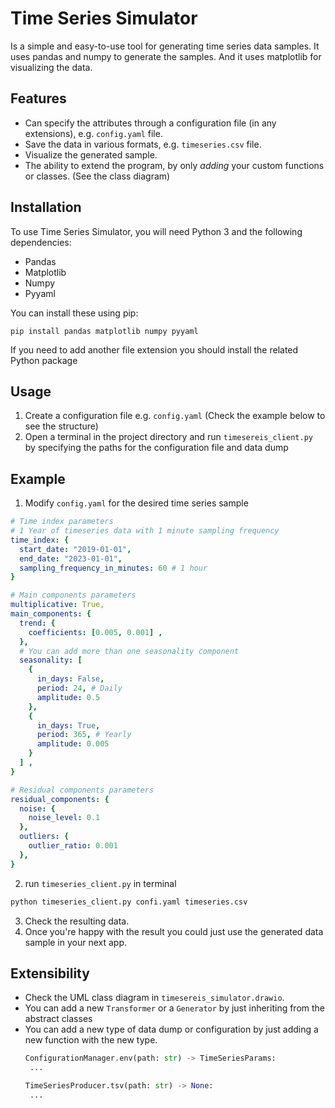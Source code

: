 # Time Series Simulator

Is a simple and easy-to-use tool for generating time series data samples. It uses pandas and numpy to generate the samples. And it uses matplotlib for visualizing the data.

## Features

-   Can specify the attributes through a configuration file (in any extensions), e.g. `config.yaml` file.
-   Save the data in various formats, e.g. `timeseries.csv` file.
-   Visualize the generated sample.
-   The ability to extend the program, by only *adding* your custom functions or classes. (See the class diagram)
## Installation

To use Time Series Simulator, you will need Python 3 and the following dependencies:

-   Pandas
-   Matplotlib
-   Numpy
-   Pyyaml

You can install these using pip:
```
pip install pandas matplotlib numpy pyyaml
```
If you need to add another file extension you should install the related Python package
## Usage

1.  Create a configuration file e.g. `config.yaml` (Check the example below to see the structure)
2.  Open a terminal in the project directory and run `timesereis_client.py` by specifying the paths for the configuration file and data dump

## Example
1. Modify `config.yaml` for the desired time series sample
```yaml
# Time index parameters
# 1 Year of timeseries data with 1 minute sampling frequency
time_index: {
  start_date: "2019-01-01",
  end_date: "2023-01-01",
  sampling_frequency_in_minutes: 60 # 1 hour
}

# Main components parameters
multiplicative: True,
main_components: {
  trend: {
    coefficients: [0.005, 0.001] ,
  },
  # You can add more than one seasonality component
  seasonality: [
    {
      in_days: False,
      period: 24, # Daily
      amplitude: 0.5
    },
    {
      in_days: True,
      period: 365, # Yearly
      amplitude: 0.005
    }
  ] ,
}

# Residual components parameters
residual_components: {
  noise: {
    noise_level: 0.1
  },
  outliers: {
    outlier_ratio: 0.001
  },
}
```
2. run `timeseries_client.py` in terminal
```bash
python timeseries_client.py confi.yaml timeseries.csv
```
3. Check the resulting data.
4. Once you're happy with the result you could just use the generated data sample in your next app.

## Extensibility 
- Check the UML class diagram in `timesereis_simulator.drawio`.
- You can add a new `Transformer` or a `Generator` by just inheriting from the abstract classes
- You can add a new type of data dump or configuration by just adding a new function with the new type.
  ```python
  ConfigurationManager.env(path: str) -> TimeSeriesParams:
   ...
  ```
  ```python
  TimeSeriesProducer.tsv(path: str) -> None:
   ...
  ```
